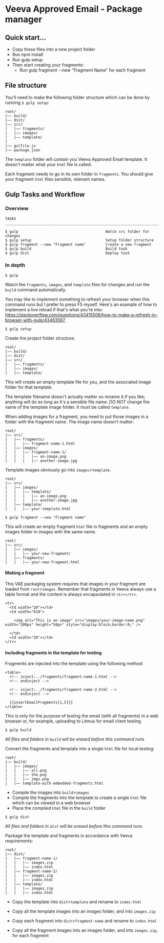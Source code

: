 # Veeva Approved Email - Package manager 

## Quick start...

- Copy these files into a new project folder
- Run npm install
- Run gulp setup
- Then start creating your fragments:
  - Run gulp fragment --new "Fragment Name" for each fragment

## File structure

You'll need to make the following folder structure which can be done by running `$ gulp setup`: 

```
root/
|—— build/
|—— dist/
|—— src/
|   |—— fragments/
|   |—— images/
|   |—— template/
|
|—— gulfile.js
|—— package.json
```

The `template` folder will contain you Veeva Approved Email template. It doesn't matter what your `html` file is called. 

Each fragment needs to go in its own folder in `fragments`. You should give your fragment `html` files sensible, relevant names. 

## Gulp Tasks and Workflow

### Overview

```
TASKS
_________________________________________________________________________

$ gulp                                        Watch src folder for changes
$ gulp setup                                  Setup folder structure
$ gulp fragment --new "Fragment name"         Create a new fragment
$ gulp build                                  Build task
$ gulp dist                                   Deploy task
```

### In depth

```
$ gulp
```
Watch the `fragments`, `images`, and `template` files for changes and run the `build` command automatically. 

You may like to implement something to refresh your browser when this command runs but I prefer to press F5 myself. Here's an example of how to implement a live reload if that's what you're into: <https://stackoverflow.com/questions/43415506/how-to-make-a-refresh-in-browser-with-gulp/43463567>

```
$ gulp setup
```
Create the project folder structure:

```
root/
|—— build/
|—— dist/
|—— src/
|   |—— fragments/
|   |—— images/
|   |—— template/
```

This will create an empty template file for you, and the associated image folder for that template. 

The template filename doesn't actually matter so rename it if you like; anything will do as long as it's a sensible file name. *DO NOT* change the name of the template image folder. It *must* be called `template`. 

When adding images for a fragment, you need to put those images in a folder with the fragment name. The image name doesn't matter: 

```
root/
|—— src/
|   |—— fragments/
|   |   |—— fragment-name-1.html
|   |—— images/
|   |   |—— fragment-name-1/
|   |   |   |—— an-image.png
|   |   |   |—— another-image.jpg
```

Template images obviously go into `images`>`template`. 

```
root/
|—— src/
|   |—— images/
|   |   |—— template/
|   |   |   |—— an-image.png
|   |   |   |—— another-image.jpg
|   |—— template/
|   |   |—— your-template.html
```

```
$ gulp fragment --new "Fragment name"
```
This will create an empty fragment `html` file in fragments and an empty images folder in images with the same name. 

```
root/
|—— src/
|   |—— images/
|   |   |—— your-new-fragment/
|   |—— fragments/
|   |   |—— your-new-fragment.html
```

#### Making a fragment 

This VAE packaging system requires that images in your fragment are loaded from `root`>`images`. Remember that fragments in Veeva always use a table format and the content is always encapsulated in `<tr></tr>`. 

```
<tr>
  <td width="20"></td>
  <td width="610">
  
    <img alt="This is an image" src="images/your-image-name.png" width="200px" height="50px" style="display:block;border:0;" />
  
  </td>
  <td width="20"></td>
</tr>
```

#### Including fragments in the template for testing

Fragments are injected into the template using the following method:

```
<table>
  <!-- inject:../fragments/fragment-name-1.html -->
  <!-- endinject -->

  <!-- inject:../fragments/fragment-name-2.html -->
  <!-- endinject -->

  {{insertEmailFragments[1,5]}}
</table>
```

This is only for the purpose of testing the email (with all fragments) in a web browser or, for example, uploading to Litmus for email client testing. 

```
$ gulp build
```
*All files and folders in `build` will be erased before this command runs*

Convert the fragments and template into a single `html` file for local testing: 

```
root/
|—— build/
|   |—— images/
|   |   |—— all.png
|   |   |—— the.png
|   |   |—— imgs.png
|   |—— template-with-embedded-fragments.html
```

- Compile the images into `build`>`images`
- Compile the fragments into the template to create a single `html` file which can be viewed in a web browser 
- Place the compiled `html` file in the `build` folder

```
$ gulp dist
```
*All files and folders in `dist` will be erased before this command runs*

Package the template and fragments in accordance with Veeva requirements: 

```
root/
|—— dist/
|   |—— fragment-name-1/
|   |   |—— images.zip
|   |   |—— index.html
|   |—— fragment-name-2/
|   |   |—— images.zip
|   |   |—— index.html
|   |—— template/
|   |   |—— images.zip
|   |   |—— index.html
```

- Copy the template into `dist`>`template` and rename to `index.html`
- Copy all the template images into an images folder, and into `images.zip` 

- Copy each fragment into `dist`>`fragment-name` and rename to `index.html`
- Copy all the fragment images into an images folder, and into `images.zip`, for each fragment 
